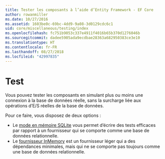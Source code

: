 ```yaml
---
title: Tester les composants à l’aide d’Entity Framework - EF Core
author: rowanmiller
ms.date: 10/27/2016
ms.assetid: 1603be0c-69bc-4dd9-9a08-3d0129cdc6c1
uid: core/miscellaneous/testing/index
ms.openlocfilehash: fc751b9053c337e4911f4016b65b370d1276046b
ms.sourcegitcommit: dadee5905ada9ecdbae28363a682950383ce3e10
ms.translationtype: HT
ms.contentlocale: fr-FR
ms.lasthandoff: 08/27/2018
ms.locfileid: "42997835"
---
```

# <a name="testing"></a>Test

Vous pouvez tester les composants en simulant plus ou moins une connexion à la base de données réelle, sans la surcharge liée aux opérations d’E/S réelles de la base de données.

Pour ce faire, vous disposez de deux options :
 * Le [mode en mémoire SQLite](sqlite.md) vous permet d’écrire des tests efficaces par rapport à un fournisseur qui se comporte comme une base de données relationnelle.
 * Le [fournisseur InMemory](in-memory.md) est un fournisseur léger qui a des dépendances minimales, mais qui ne se comporte pas toujours comme une base de données relationnelle.
